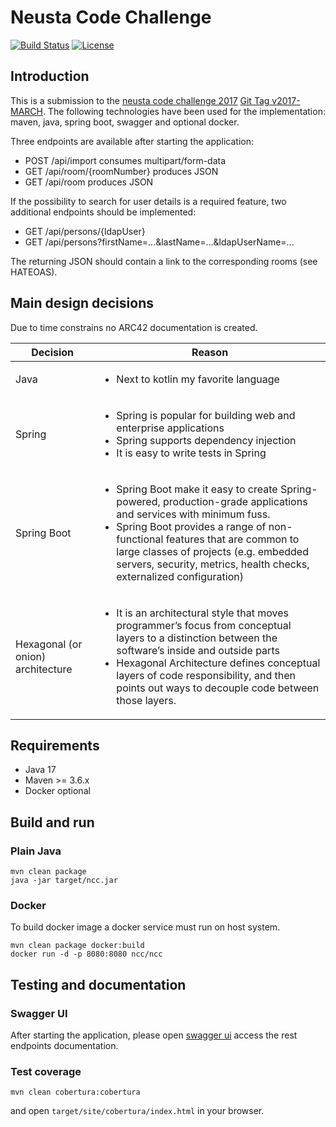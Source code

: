# Neusta Code Challenge 

[![Build Status](https://travis-ci.org/larmic/neusta-code-challange-kotlin.svg?branch=development)](https://travis-ci.org/larmic/neusta-code-challange-kotlin)
[![License](https://img.shields.io/badge/License-Apache%202.0-blue.svg)](https://opensource.org/licenses/Apache-2.0)

## Introduction

This is a submission to the [neusta code challenge 2017](misc/codeChallenge.pdf) [Git Tag v2017-MARCH](https://github.com/larmic/neusta-code-challange-kotlin/releases/tag/v2017-MARCH). 
The following technologies have been used for the implementation: maven, java, spring boot, swagger and optional docker.

Three endpoints are available after starting the application:

* POST /api/import consumes multipart/form-data
* GET /api/room/{roomNumber} produces JSON
* GET /api/room produces JSON
 
If the possibility to search for user details is a required feature, two additional endpoints should be implemented:
 
* GET /api/persons/{ldapUser} 
* GET /api/persons?firstName=...&lastName=...&ldapUserName=...

The returning JSON should contain a link to the corresponding rooms (see HATEOAS).

## Main design decisions

Due to time constrains no ARC42 documentation is created. 

| Decision | Reason |
| --- |---|
| Java | <ul><li>Next to kotlin my favorite language</li></ul>|
| Spring | <ul><li>Spring is popular for building web and enterprise applications</li><li>Spring supports dependency injection</li><li>It is easy to write tests in Spring</li></ul>  |
| Spring Boot | <ul><li>Spring Boot make it easy to create Spring-powered, production-grade applications and services with minimum fuss.</li><li>Spring Boot provides a range of non-functional features that are common to large classes of projects (e.g. embedded servers, security, metrics, health checks, externalized configuration)</li></ul>  |
| Hexagonal (or onion) architecture | <ul><li>It is an architectural style that moves programmer’s focus from conceptual layers to a distinction between the software’s inside and outside parts</li><li>Hexagonal Architecture defines conceptual layers of code responsibility, and then points out ways to decouple code between those layers.</li></ul> |

## Requirements

* Java 17
* Maven >= 3.6.x
* Docker optional

## Build and run

### Plain Java

```ssh
mvn clean package
java -jar target/ncc.jar
```

### Docker

To build docker image a docker service must run on host system.

```ssh
mvn clean package docker:build
docker run -d -p 8080:8080 ncc/ncc 
```

## Testing and documentation
 
### Swagger UI

After starting the application, please open [swagger ui](http://localhost:8080/) access the rest endpoints documentation.
 
### Test coverage

```ssh
mvn clean cobertura:cobertura
```

and open ```target/site/cobertura/index.html``` in your browser. 
